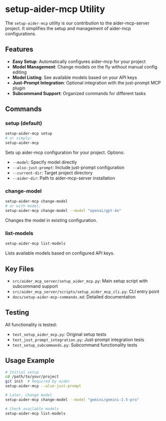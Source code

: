# setup-aider-mcp Utility

The `setup-aider-mcp` utility is our contribution to the aider-mcp-server project. It simplifies the setup and management of aider-mcp configurations.

## Features

- **Easy Setup**: Automatically configures aider-mcp for your project
- **Model Management**: Change models on the fly without manual config editing
- **Model Listing**: See available models based on your API keys
- **Just-Prompt Integration**: Optional integration with the just-prompt MCP plugin
- **Subcommand Support**: Organized commands for different tasks

## Commands

### setup (default)
```bash
setup-aider-mcp setup
# or simply:
setup-aider-mcp
```

Sets up aider-mcp configuration for your project. Options:
- `--model`: Specify model directly 
- `--also-just-prompt`: Include just-prompt configuration
- `--current-dir`: Target project directory
- `--aider-dir`: Path to aider-mcp-server installation

### change-model
```bash
setup-aider-mcp change-model
# or with model:
setup-aider-mcp change-model --model "openai/gpt-4o"
```

Changes the model in existing configuration.

### list-models
```bash
setup-aider-mcp list-models
```

Lists available models based on configured API keys.

## Key Files

- `src/aider_mcp_server/setup_aider_mcp.py`: Main setup script with subcommand support
- `src/aider_mcp_server/scripts/setup_aider_mcp_cli.py`: CLI entry point
- `docs/setup-aider-mcp-commands.md`: Detailed documentation

## Testing

All functionality is tested:
- `test_setup_aider_mcp.py`: Original setup tests
- `test_just_prompt_integration.py`: Just-prompt integration tests
- `test_setup_subcommands.py`: Subcommand functionality tests

## Usage Example

```bash
# Initial setup
cd /path/to/your/project
git init  # Required by aider
setup-aider-mcp --also-just-prompt

# Later, change model
setup-aider-mcp change-model --model "gemini/gemini-2.5-pro"

# Check available models
setup-aider-mcp list-models
```